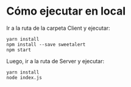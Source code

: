 # Cómo ejecutar en local

Ir a la ruta de la carpeta Client y ejecutar:

``` 
yarn install
npm install --save sweetalert
npm start
```

Luego, ir a la ruta de Server y ejecutar:
```
yarn install
node index.js
```
